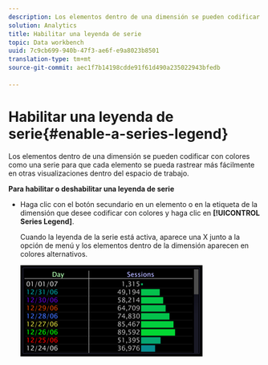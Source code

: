 ```yaml
---
description: Los elementos dentro de una dimensión se pueden codificar con colores como una serie para que cada elemento se pueda rastrear más fácilmente en otras visualizaciones dentro del espacio de trabajo.
solution: Analytics
title: Habilitar una leyenda de serie
topic: Data workbench
uuid: 7c9cb699-940b-47f3-ae6f-e9a8023b8501
translation-type: tm+mt
source-git-commit: aec1f7b14198cdde91f61d490a235022943bfedb

---
```



# Habilitar una leyenda de serie{#enable-a-series-legend}

Los elementos dentro de una dimensión se pueden codificar con colores como una serie para que cada elemento se pueda rastrear más fácilmente en otras visualizaciones dentro del espacio de trabajo.

**Para habilitar o deshabilitar una leyenda de serie**

* Haga clic con el botón secundario en un elemento o en la etiqueta de la dimensión que desee codificar con colores y haga clic en **[!UICONTROL Series Legend]**.

   Cuando la leyenda de la serie está activa, aparece una X junto a la opción de menú y los elementos dentro de la dimensión aparecen en colores alternativos.

   ![](assets/vis_Graph_SeriesLegend.png)

